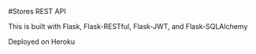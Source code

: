 #Stores REST API

This is built with Flask, Flask-RESTful, Flask-JWT, and Flask-SQLAlchemy

Deployed on Heroku

